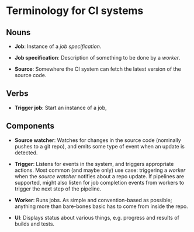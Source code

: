 # Terminology for CI systems

## Nouns

* **Job**: Instance of a *job specification*.

* **Job specification**: Description of something to be done by a *worker*.

* **Source**: Somewhere the CI system can fetch the latest version of the source code.

## Verbs

* **Trigger job**: Start an instance of a job, 

## Components

* **Source watcher**: Watches for changes in the source code (nominally pushes to a git repo), and emits some type of event when an update is detected.

* **Trigger**: Listens for events in the system, and triggers appropriate actions. Most common (and maybe only) use case: triggering a *worker* when the *source watcher* notifies about a repo update. If pipelines are supported, might also listen for job completion events from workers to trigger the next step of the pipeline.

* **Worker**: Runs jobs. As simple and convention-based as possible; anything more than bare-bones basic has to come from inside the repo.

* **UI**: Displays status about various things, e.g. progress and results of builds and tests.
